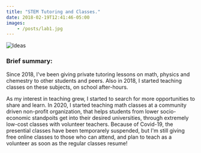 ```yaml
---
title: "STEM Tutoring and Classes."
date: 2018-02-19T12:41:46-05:00
images:
    - /posts/lab1.jpg
---
```


![Ideas](/posts/aulaigao.png)

###  Brief summary:

Since 2018, I've been giving private tutoring lessons on math, physics and chemestry to other students and peers.
Also in 2018, I started teaching classes on these subjects, on school after-hours.

As my interest in teaching grew, I started to search for more opportunities to share and learn. In 2020, I started teaching math classes at a community driven non-profit organization, that helps students from lower socio-economic standpoits get into their desired universities, through extremely low-cost classes with volunteer teachers. Because of Covid-19, the presential classes have been temporarely suspended, but I'm still giving free online classes to those who can attend, and plan to teach as a volunteer as soon as the regular classes resume!
